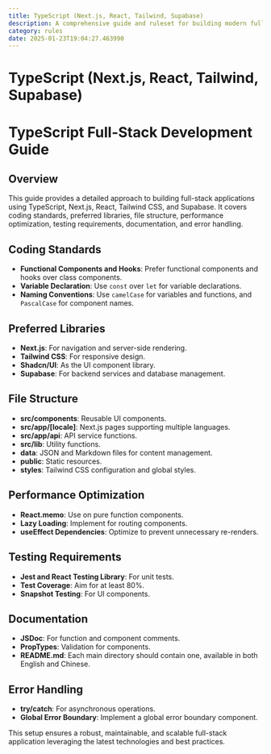 ```yaml
---
title: TypeScript (Next.js, React, Tailwind, Supabase)
description: A comprehensive guide and ruleset for building modern full-stack applications using TypeScript, Next.js, React, Tailwind CSS, and Supabase. This setup includes best practices for coding standards, performance optimization, and error handling.
category: rules
date: 2025-01-23T19:04:27.463990
---
```



# TypeScript (Next.js, React, Tailwind, Supabase)

# TypeScript Full-Stack Development Guide

## Overview
This guide provides a detailed approach to building full-stack applications using TypeScript, Next.js, React, Tailwind CSS, and Supabase. It covers coding standards, preferred libraries, file structure, performance optimization, testing requirements, documentation, and error handling.

## Coding Standards
- **Functional Components and Hooks**: Prefer functional components and hooks over class components.
- **Variable Declaration**: Use `const` over `let` for variable declarations.
- **Naming Conventions**: Use `camelCase` for variables and functions, and `PascalCase` for component names.

## Preferred Libraries
- **Next.js**: For navigation and server-side rendering.
- **Tailwind CSS**: For responsive design.
- **Shadcn/UI**: As the UI component library.
- **Supabase**: For backend services and database management.

## File Structure
- **src/components**: Reusable UI components.
- **src/app/[locale]**: Next.js pages supporting multiple languages.
- **src/app/api**: API service functions.
- **src/lib**: Utility functions.
- **data**: JSON and Markdown files for content management.
- **public**: Static resources.
- **styles**: Tailwind CSS configuration and global styles.

## Performance Optimization
- **React.memo**: Use on pure function components.
- **Lazy Loading**: Implement for routing components.
- **useEffect Dependencies**: Optimize to prevent unnecessary re-renders.

## Testing Requirements
- **Jest and React Testing Library**: For unit tests.
- **Test Coverage**: Aim for at least 80%.
- **Snapshot Testing**: For UI components.

## Documentation
- **JSDoc**: For function and component comments.
- **PropTypes**: Validation for components.
- **README.md**: Each main directory should contain one, available in both English and Chinese.

## Error Handling
- **try/catch**: For asynchronous operations.
- **Global Error Boundary**: Implement a global error boundary component.

This setup ensures a robust, maintainable, and scalable full-stack application leveraging the latest technologies and best practices.
